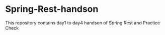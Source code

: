 # Spring-Rest-handson

This repository contains day1 to day4 handson of Spring Rest and Practice Check

